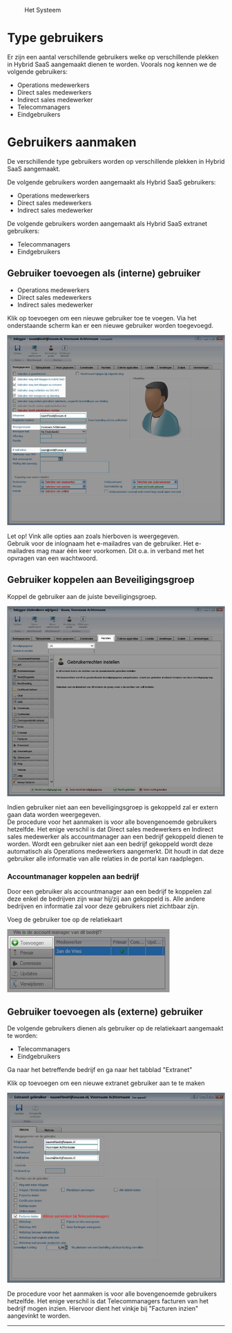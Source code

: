 <properties>
	<page>
		<title>Gebruikers toevoegen externe portal</title>
	</page>
	<menu>
		<position>Het Systeem </position> 
		<title>Gebruikers toevoegen externe portal</title>
	</menu>
</properties>

# Type gebruikers #

Er zijn een aantal verschillende gebruikers welke op verschillende plekken in Hybrid SaaS aangemaakt dienen te worden. Voorals nog kennen we de volgende gebruikers:

- Operations medewerkers
- Direct sales medewerkers
- Indirect sales medewerker
- Telecommanagers
- Eindgebruikers

# Gebruikers aanmaken #

De verschillende type gebruikers worden op verschillende plekken in Hybrid SaaS aangemaakt.

De volgende gebruikers worden aangemaakt als Hybrid SaaS gebruikers:

- Operations medewerkers
- Direct sales medewerkers
- Indirect sales medewerker

De volgende gebruikers worden aangemaakt als Hybrid SaaS extranet gebruikers:

- Telecommanagers
- Eindgebruikers

## Gebruiker toevoegen als (interne) gebruiker ##

- Operations medewerkers
- Direct sales medewerkers
- Indirect sales medewerker

Klik op toevoegen om een nieuwe gebruiker toe te voegen. Via het onderstaande scherm kan er een nieuwe gebruiker worden toegevoegd.

![Gebruikers toevoegen](images/gebruikers-instellingen.jpg)

<div class="info">
Let op! Vink alle opties aan zoals hierboven is weergegeven.
</div>

<div class="info">
Gebruik voor de inlognaam het e-mailadres van de gebruiker. Het e-mailadres mag maar één keer voorkomen. Dit o.a. in verband met het opvragen van een wachtwoord. 
</div>

## Gebruiker koppelen aan Beveiligingsgroep ##

Koppel de gebruiker aan de juiste beveiligingsgroep. 

![Gebruikers koppelen aan beveiligingsgroep](images/gebruiker_koppelen_aan_beveiligingsgroep.jpg)

<div class="info">
Indien gebruiker niet aan een beveiligingsgroep is gekoppeld zal er extern gaan data worden weergegeven.
</div>

<div class="info">
De procedure voor het aanmaken is voor alle bovengenoemde gebruikers hetzelfde. Het enige verschil is dat Direct sales medewerkers en Indirect sales medewerker als accountmanager aan een bedrijf gekoppeld dienen te worden. Wordt een gebruiker niet aan een bedrijf gekoppeld wordt deze automatisch als Operations medewerkers aangemerkt. Dit houdt in dat deze gebruiker alle informatie van alle relaties in de portal kan raadplegen.
</div>

### Accountmanager koppelen aan bedrijf ###

Door een gebruiker als accountmanager aan een bedrijf te koppelen zal deze enkel de bedrijven zijn waar hij/zij aan gekoppeld is. Alle andere bedrijven en informatie zal voor deze gebruikers niet zichtbaar zijn.

Voeg de gebruiker toe op de relatiekaart

![Accountmanager toevoegen](images/accountmanager-toevoegen.jpg)

## Gebruiker toevoegen als (externe) gebruiker ##

De volgende gebruikers dienen als gebruiker op de relatiekaart aangemaakt te worden:

- Telecommanagers
- Eindgebruikers

Ga naar het betreffende bedrijf en ga naar het tabblad "Extranet"

Klik op toevoegen om een nieuwe extranet gebruiker aan te te maken

![Accountmanager toevoegen](images/extranetgebruiker-toevoegen.jpg)

<div class="info">
De procedure voor het aanmaken is voor alle bovengenoemde gebruikers hetzelfde. Het enige verschil is dat Telecommanagers facturen van het bedrijf mogen inzien. Hiervoor dient het vinkje bij "Facturen inzien" aangevinkt te worden.
</div>

----------
